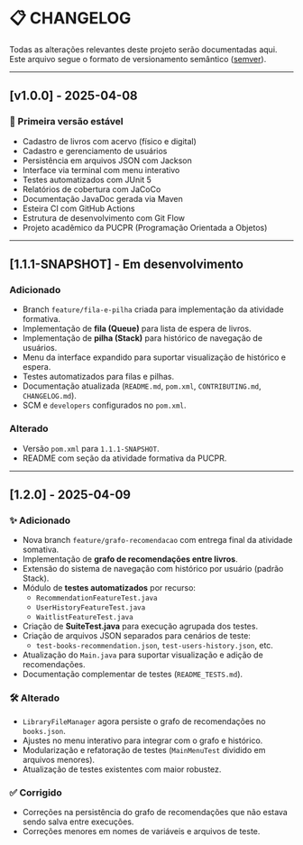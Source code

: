 # 📋 CHANGELOG

Todas as alterações relevantes deste projeto serão documentadas aqui.  
Este arquivo segue o formato de versionamento semântico ([semver](https://semver.org/lang/pt-BR/)).

---

## [v1.0.0] - 2025-04-08
### 🚀 Primeira versão estável
- Cadastro de livros com acervo (físico e digital)
- Cadastro e gerenciamento de usuários
- Persistência em arquivos JSON com Jackson
- Interface via terminal com menu interativo
- Testes automatizados com JUnit 5
- Relatórios de cobertura com JaCoCo
- Documentação JavaDoc gerada via Maven
- Esteira CI com GitHub Actions
- Estrutura de desenvolvimento com Git Flow
- Projeto acadêmico da PUCPR (Programação Orientada a Objetos)

---

## [1.1.1-SNAPSHOT] - Em desenvolvimento
### Adicionado
- Branch `feature/fila-e-pilha` criada para implementação da atividade formativa.
- Implementação de **fila (Queue)** para lista de espera de livros.
- Implementação de **pilha (Stack)** para histórico de navegação de usuários.
- Menu da interface expandido para suportar visualização de histórico e espera.
- Testes automatizados para filas e pilhas.
- Documentação atualizada (`README.md`, `pom.xml`, `CONTRIBUTING.md`, `CHANGELOG.md`).
- SCM e `developers` configurados no `pom.xml`.

### Alterado
- Versão `pom.xml` para `1.1.1-SNAPSHOT`.
- README com seção da atividade formativa da PUCPR.

---

## [1.2.0] - 2025-04-09

### ✨ Adicionado

- Nova branch `feature/grafo-recomendacao` com entrega final da atividade somativa.
- Implementação de **grafo de recomendações entre livros**.
- Extensão do sistema de navegação com histórico por usuário (padrão Stack).
- Módulo de **testes automatizados** por recurso:
    - `RecommendationFeatureTest.java`
    - `UserHistoryFeatureTest.java`
    - `WaitlistFeatureTest.java`
- Criação de **SuiteTest.java** para execução agrupada dos testes.
- Criação de arquivos JSON separados para cenários de teste:
    - `test-books-recommendation.json`, `test-users-history.json`, etc.
- Atualização do `Main.java` para suportar visualização e adição de recomendações.
- Documentação complementar de testes (`README_TESTS.md`).

### 🛠️ Alterado

- `LibraryFileManager` agora persiste o grafo de recomendações no `books.json`.
- Ajustes no menu interativo para integrar com o grafo e histórico.
- Modularização e refatoração de testes (`MainMenuTest` dividido em arquivos menores).
- Atualização de testes existentes com maior robustez.

### ✅ Corrigido

- Correções na persistência do grafo de recomendações que não estava sendo salva entre execuções.
- Correções menores em nomes de variáveis e arquivos de teste.
